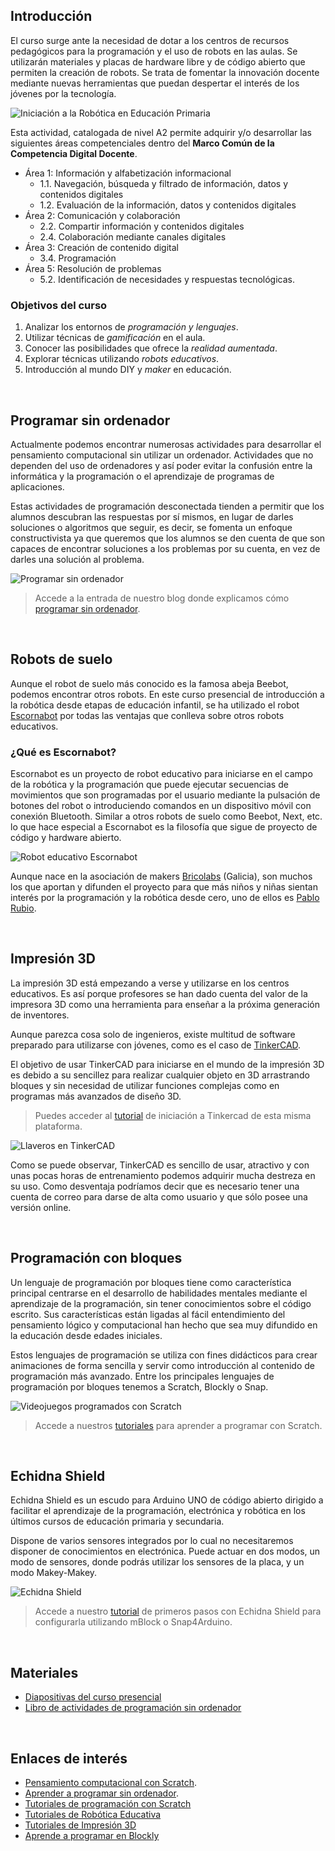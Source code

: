 ## Introducción

El curso surge ante la necesidad de dotar a los centros de recursos pedagógicos para la programación y el uso de robots en las aulas. Se utilizarán materiales y placas de hardware libre y de código abierto que permiten la creación de robots. Se trata de fomentar la innovación docente mediante nuevas herramientas que puedan despertar el interés de los jóvenes por la tecnología. 

![](img/preview.jpg "Iniciación a la Robótica en Educación Primaria")

Esta actividad, catalogada de nivel A2 permite adquirir y/o desarrollar las siguientes áreas competenciales dentro del **Marco Común de la Competencia Digital Docente**.

- Área 1: Información y alfabetización informacional
  - 1.1. Navegación, búsqueda y filtrado de información, datos y contenidos digitales
  - 1.2. Evaluación de la información, datos y contenidos digitales
- Área 2: Comunicación y colaboración
  - 2.2. Compartir información y contenidos digitales
  - 2.4. Colaboración mediante canales digitales
- Área 3: Creación de contenido digital
  - 3.4. Programación
- Área 5: Resolución de problemas
  - 5.2. Identificación de necesidades y respuestas tecnológicas.

### Objetivos del curso

1. Analizar los entornos de *programación y lenguajes*.
2. Utilizar técnicas de *gamificación* en el aula.
3. Conocer las posibilidades que ofrece la *realidad aumentada*.
4. Explorar técnicas utilizando *robots educativos*.
5. Introducción al mundo DIY y *maker* en educación.



<br />


## Programar sin ordenador

Actualmente podemos encontrar numerosas actividades para desarrollar el pensamiento computacional sin utilizar un ordenador. Actividades que no dependen del uso de ordenadores y así poder evitar la confusión entre la informática y la programación o el aprendizaje de programas de aplicaciones.

Estas actividades de programación desconectada tienden a permitir que los alumnos descubran las respuestas por sí mismos, en lugar de darles soluciones o algoritmos que seguir, es decir, se fomenta un enfoque constructivista ya que queremos que los alumnos se den cuenta de que son capaces de encontrar soluciones a los problemas por su cuenta, en vez de darles una solución al problema.

![](img/vasos.jpg "Programar sin ordenador")

> Accede a la entrada de nuestro blog donde explicamos cómo <a href="https://www.programoergosum.es/blog/aprender-a-programar-sin-ordenador/">programar sin ordenador</a>.



<br />



## Robots de suelo

Aunque el robot de suelo más conocido es la famosa abeja Beebot, podemos encontrar otros robots. En este curso presencial de introducción a la robótica desde etapas de educación infantil, se ha utilizado el robot <a target="_blank" href="http://escornabot.com">Escornabot</a> por todas las ventajas que conlleva sobre otros robots educativos.

### ¿Qué es Escornabot?

Escornabot es un proyecto de robot educativo para iniciarse en el campo de la robótica y la programación que puede ejecutar secuencias de movimientos que son programadas por el usuario mediante la pulsación de botones del robot o introduciendo comandos en un dispositivo móvil con conexión Bluetooth. Similar a otros robots de suelo como Beebot, Next, etc. lo que hace especial a Escornabot es la filosofía que sigue de proyecto de código y hardware abierto.

![](img/escornabot.jpg "Robot educativo Escornabot")

Aunque nace en la asociación de makers <a target="_blank" href="https://bricolabs.cc/">Bricolabs</a> (Galicia), son muchos los que aportan y difunden el proyecto para que más niños y niñas sientan interés por la programación y la robótica desde cero, uno de ellos es <a target="_blank" href="https://pablorubma.cc/escornabot/">Pablo Rubio</a>.



<br />



## Impresión 3D

La impresión 3D está empezando a verse y utilizarse en los centros educativos. Es así porque profesores se han dado cuenta del valor de la impresora 3D como una herramienta para enseñar a la próxima generación de inventores.

Aunque parezca cosa solo de ingenieros, existe multitud de software preparado para utilizarse con jóvenes, como es el caso de <a target="_blank" href="https://www.tinkercad.com/">TinkerCAD</a>.

El objetivo de usar TinkerCAD para iniciarse en el mundo de la impresión 3D es debido a su sencillez para realizar cualquier objeto en 3D arrastrando bloques y sin necesidad de utilizar funciones complejas como en programas más avanzados de diseño 3D.

> Puedes acceder al <a target="_blank" href="https://www.programoergosum.com/cursos-online/impresion-3d/902-introduccion-a-tinkercad/introduccion">tutorial</a> de iniciación a Tinkercad de esta misma plataforma.

![](img/tinkercad.jpg "Llaveros en TinkerCAD")

Como se puede observar, TinkerCAD es sencillo de usar, atractivo y con unas pocas horas de entrenamiento podemos adquirir mucha destreza en su uso. Como desventaja podríamos decir que es necesario tener una cuenta de correo para darse de alta como usuario y que sólo posee una versión online.



<br />



## Programación con bloques

Un lenguaje de programación por bloques tiene como característica principal centrarse en el desarrollo de habilidades mentales mediante el aprendizaje de la programación, sin tener conocimientos sobre el código escrito. Sus características están ligadas al fácil entendimiento del pensamiento lógico y computacional han hecho que sea muy difundido en la educación desde edades iniciales.

Estos lenguajes de programación se utiliza con fines didácticos para crear animaciones de forma sencilla y servir como introducción al contenido de programación más avanzado. Entre los principales lenguajes de programación por bloques tenemos a Scratch, Blockly o Snap.

![](img/5.jpg "Videojuegos programados con Scratch")

> Accede a nuestros <a target="_blank" href="https://www.programoergosum.com/cursos-online/scratch">tutoriales</a> para aprender a programar con Scratch.



<br />



## Echidna Shield

Echidna Shield es un escudo para Arduino UNO de código abierto dirigido a facilitar el aprendizaje de la programación, electrónica y robótica en los últimos cursos de educación primaria y secundaria.

Dispone de varios sensores integrados por lo cual no necesitaremos disponer de conocimientos en electrónica. Puede actuar en dos modos, un modo de sensores, donde podrás utilizar los sensores de la placa, y un modo Makey-Makey.

![](img/6.jpg "Echidna Shield")

> Accede a nuestro <a target="_blank" href="https://www.programoergosum.com/cursos-online/robotica-educativa/604-robotica-educativa-con-echidna-shield/introduccion">tutorial</a> de primeros pasos con Echidna Shield para configurarla utilizando mBlock o Snap4Arduino.



<br />



## Materiales

- <a target="_blank" href="https://wikitic.github.io/iniciacion-a-la-robotica-en-educacion-primaria">Diapositivas del curso presencial</a>
- <a target="_blank" href="https://classic.csunplugged.org/books/">Libro de actividades de programación sin ordenador</a>



<br />



## Enlaces de interés

- <a href="https://www.programoergosum.es/blog/pensamiento-computacional-con-scratch/">Pensamiento computacional con Scratch</a>.
- <a href="https://www.programoergosum.es/blog/aprender-a-programar-sin-ordenador/">Aprender a programar sin ordenador</a>.
- <a target="_blank" href="https://www.programoergosum.com/cursos-online/scratch">Tutoriales de programación con Scratch</a>
- <a target="_blank" href="https://www.programoergosum.com/cursos-online/robotica-educativa">Tutoriales de Robótica Educativa</a>
- <a target="_blank" href="https://www.programoergosum.com/cursos-online/impresion-3d">Tutoriales de Impresión 3D</a>
- <a target="_blank" href="https://www.aprendeprogramando.es/cursos-online/blockly">Aprende a programar en Blockly</a>
